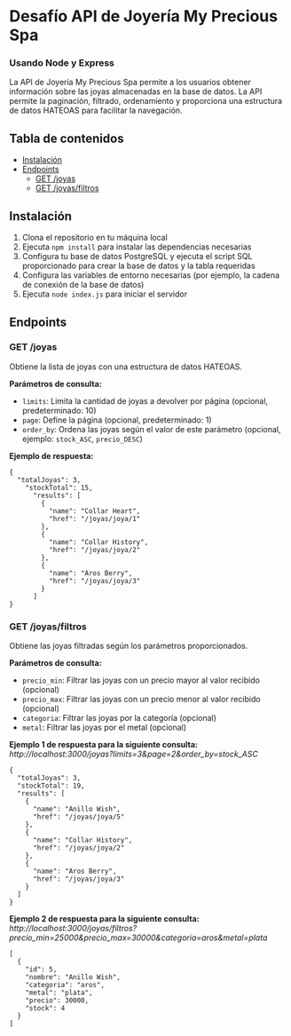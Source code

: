 # Desafío API de Joyería My Precious Spa
### Usando Node y Express

La API de Joyería My Precious Spa permite a los usuarios obtener información sobre las joyas almacenadas en la base de datos. La API permite la paginación, filtrado, ordenamiento y proporciona una estructura de datos HATEOAS para facilitar la navegación.

## Tabla de contenidos

- [Instalación](#instalación)
- [Endpoints](#endpoints)
  - [GET /joyas](#get-joyas)
  - [GET /joyas/filtros](#get-joyasfiltros)

## Instalación

1. Clona el repositorio en tu máquina local
2. Ejecuta `npm install` para instalar las dependencias necesarias
3. Configura tu base de datos PostgreSQL y ejecuta el script SQL proporcionado para crear la base de datos y la tabla requeridas
4. Configura las variables de entorno necesarias (por ejemplo, la cadena de conexión de la base de datos)
5. Ejecuta `node index.js` para iniciar el servidor

## Endpoints

### GET /joyas

Obtiene la lista de joyas con una estructura de datos HATEOAS.

**Parámetros de consulta:**

- `limits`: Limita la cantidad de joyas a devolver por página (opcional, predeterminado: 10)
- `page`: Define la página (opcional, predeterminado: 1)
- `order_by`: Ordena las joyas según el valor de este parámetro (opcional, ejemplo: `stock_ASC`, `precio_DESC`)

**Ejemplo de respuesta:**

```
{
  "totalJoyas": 3,
    "stockTotal": 15,
      "results": [
        {
          "name": "Collar Heart",
          "href": "/joyas/joya/1"
        },
        {
          "name": "Collar History",
          "href": "/joyas/joya/2"
        },
        {
          "name": "Aros Berry",
          "href": "/joyas/joya/3"
        }
      ]
}
```

### GET /joyas/filtros

Obtiene las joyas filtradas según los parámetros proporcionados.

**Parámetros de consulta:**

- `precio_min`: Filtrar las joyas con un precio mayor al valor recibido (opcional)
- `precio_max`: Filtrar las joyas con un precio menor al valor recibido (opcional)
- `categoria`: Filtrar las joyas por la categoría (opcional)
- `metal`: Filtrar las joyas por el metal (opcional)

**Ejemplo 1 de respuesta para la siguiente consulta:**
*http://localhost:3000/joyas?limits=3&page=2&order_by=stock_ASC*

```
{
  "totalJoyas": 3,
  "stockTotal": 19,
  "results": [
    {
      "name": "Anillo Wish",
      "href": "/joyas/joya/5"
    },
    {
      "name": "Collar History",
      "href": "/joyas/joya/2"
    },
    {
      "name": "Aros Berry",
      "href": "/joyas/joya/3"
    }
  ]
}
```

**Ejemplo 2 de respuesta para la siguiente consulta:**
*http://localhost:3000/joyas/filtros?precio_min=25000&precio_max=30000&categoria=aros&metal=plata*

```
[
  {
    "id": 5,
    "nombre": "Anillo Wish",
    "categoria": "aros",
    "metal": "plata",
    "precio": 30000,
    "stock": 4
  }
]
```



